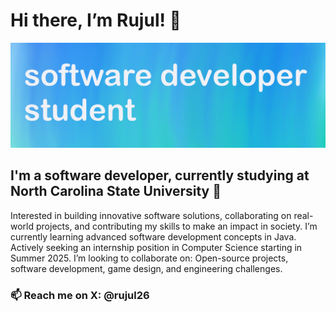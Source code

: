 # Hi there, I’m Rujul! 👋

![alt text](https://github.com/rujulw/profile/blob/main/Untitled_Artwork%202.png?raw=true)

## I'm a software developer, currently studying at North Carolina State University 🐺<br>
Interested in building innovative software solutions, collaborating on real-world projects, and contributing my skills to make an impact in society. I’m currently learning advanced software development concepts in Java. Actively seeking an internship position in Computer Science starting in Summer 2025. I’m looking to collaborate on: Open-source projects, software development, game design, and engineering challenges.<br>
### 📫 Reach me on X: @rujul26


